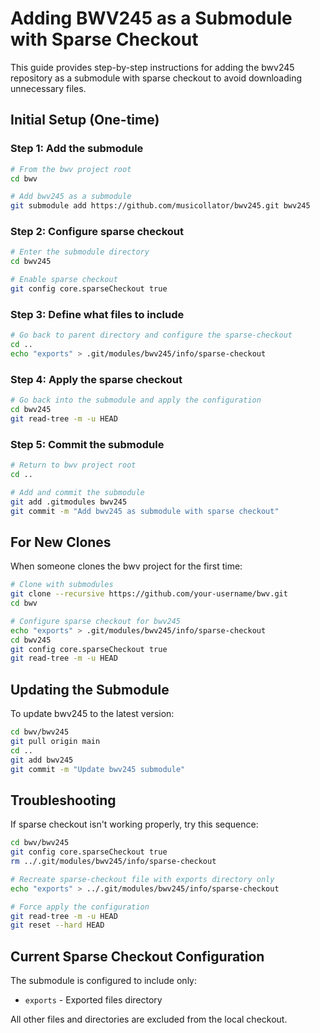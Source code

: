 # Adding BWV245 as a Submodule with Sparse Checkout

This guide provides step-by-step instructions for adding the bwv245 repository as a submodule with sparse checkout to avoid downloading unnecessary files.

## Initial Setup (One-time)

### Step 1: Add the submodule
```bash
# From the bwv project root
cd bwv

# Add bwv245 as a submodule
git submodule add https://github.com/musicollator/bwv245.git bwv245
```

### Step 2: Configure sparse checkout
```bash
# Enter the submodule directory
cd bwv245

# Enable sparse checkout
git config core.sparseCheckout true
```

### Step 3: Define what files to include
```bash
# Go back to parent directory and configure the sparse-checkout
cd ..
echo "exports" > .git/modules/bwv245/info/sparse-checkout
```

### Step 4: Apply the sparse checkout
```bash
# Go back into the submodule and apply the configuration
cd bwv245
git read-tree -m -u HEAD
```

### Step 5: Commit the submodule
```bash
# Return to bwv project root
cd ..

# Add and commit the submodule
git add .gitmodules bwv245
git commit -m "Add bwv245 as submodule with sparse checkout"
```

## For New Clones

When someone clones the bwv project for the first time:

```bash
# Clone with submodules
git clone --recursive https://github.com/your-username/bwv.git
cd bwv

# Configure sparse checkout for bwv245
echo "exports" > .git/modules/bwv245/info/sparse-checkout
cd bwv245
git config core.sparseCheckout true
git read-tree -m -u HEAD
```

## Updating the Submodule

To update bwv245 to the latest version:

```bash
cd bwv/bwv245
git pull origin main
cd ..
git add bwv245
git commit -m "Update bwv245 submodule"
```

## Troubleshooting

If sparse checkout isn't working properly, try this sequence:

```bash
cd bwv/bwv245
git config core.sparseCheckout true
rm ../.git/modules/bwv245/info/sparse-checkout

# Recreate sparse-checkout file with exports directory only
echo "exports" > ../.git/modules/bwv245/info/sparse-checkout

# Force apply the configuration
git read-tree -m -u HEAD
git reset --hard HEAD
```

## Current Sparse Checkout Configuration

The submodule is configured to include only:
- `exports` - Exported files directory

All other files and directories are excluded from the local checkout.